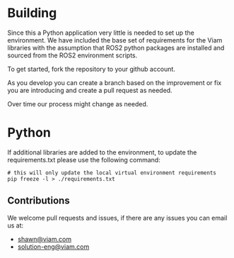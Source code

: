 # Building

Since this a Python application very little is needed to set up the environment. We have included the base set of 
requirements for the Viam libraries with the assumption that ROS2 python packages are installed and sourced 
from the ROS2 environment scripts.

To get started, fork the repository to your github account.

As you develop you can create a branch based on the improvement or fix you are introducing and create a pull
request as needed.

Over time our process might change as needed.

# Python
If additional libraries are added to the environment, to update the requirements.txt please use the following
command:
```shell
# this will only update the local virtual environment requirements
pip freeze -l > ./requirements.txt
```

## Contributions
We welcome pull requests and issues, if there are any issues you can email us at:

* [shawn@viam.com](mailto:shawn@viam.com)
* [solution-eng@viam.com](mailto:solution-eng@viam.com)